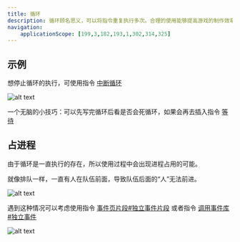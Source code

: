 ```yaml
---
title: 循环
description: 循环顾名思义，可以将指令重复执行多次。合理的使用能够提高游戏的制作效率
navigation:
    applicationScope: [199,3,182,193,1,302,314,325]
---
```


## 示例

想停止循环的执行，可使用指令 [中断循环](./breakloop)

![alt text](https://cdn.gcw.wiki/gcw/image/zh_hans/commands/logic/loop/image.png)

一个无脑的小技巧：可以先写完循环后看是否会死循环，如果会再去插入指令 [等待](./wait)

## 占进程

由于循环是一直执行的存在，所以使用过程中会出现进程占用的可能。

就像排队一样，一直有人在队伍前面，导致队伍后面的“人”无法前进。

![alt text](https://cdn.gcw.wiki/gcw/image/zh_hans/commands/logic/loop/image-1.png)

遇到这种情况可以考虑使用指令 [事件页片段#独立事件片段]() 或者指令 [调用事件库#独立事件]()

![alt text](https://cdn.gcw.wiki/gcw/image/zh_hans/commands/logic/loop/image-2.png)
